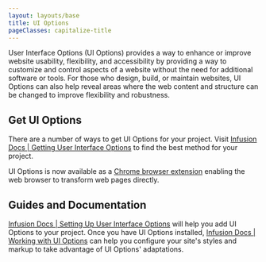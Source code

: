```yaml
---
layout: layouts/base
title: UI Options
pageClasses: capitalize-title
---
```


User Interface Options (UI Options) provides a way to enhance or improve website usability, flexibility, and
accessibility by providing a way to customize and control aspects of a website without the need for additional software
or tools. For those who design, build, or maintain websites, UI Options can also help reveal areas where the web content
and structure can be changed to improve flexibility and robustness.

## Get UI Options

There are a number of ways to get UI Options for your project. Visit
[Infusion Docs | Getting User Interface Options](https://docs.fluidproject.org/infusion/development/tutorial-userinterfaceoptions/gettinguioptions)
to find the best method for your project.

UI Options is now available as a [Chrome browser extension](https://chrome.google.com/webstore/detail/ui-options-plus-uio%2B/okenndailhmikjjfcnmolpaefecbpaek)
enabling the web browser to transform web pages directly.

## Guides and Documentation

[Infusion Docs | Setting Up User Interface Options](https://docs.fluidproject.org/infusion/development/tutorial-userinterfaceoptions/userinterfaceoptions)
will help you add UI Options to your project. Once you have UI Options installed,
[Infusion Docs | Working with UI Options](https://docs.fluidproject.org/infusion/development/tutorial-userinterfaceoptions/workingwithuserinterfaceoptions)
can help you configure your site's styles and markup to take advantage of UI Options' adaptations.
